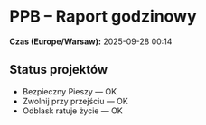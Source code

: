 # PPB – Raport godzinowy
**Czas (Europe/Warsaw):** 2025-09-28 00:14

## Status projektów
- Bezpieczny Pieszy — OK
- Zwolnij przy przejściu — OK
- Odblask ratuje życie — OK

